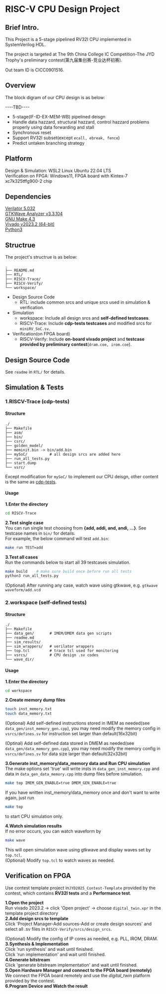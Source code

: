 # RISC-V CPU Design Project
## Brief Intro.
This Project is a 5-stage pipelined RV32I CPU implemented in SystemVerilog HDL.

The project is targeted at The 9th China College IC Competition-The JYD Trophy's preliminary contest(第九届集创赛-竞业达杯初赛).

Out team ID is CICC0901516.

## Overview
The block digram of our CPU design is as below: 

----TBD----

- 5-stage(IF-ID-EX-MEM-WB) pipelined deisgn
- Handle data hazzard, structural hazzard, control hazzard problems properly using data forwarding and stall
- Synchronous reset
- Support RV32I subset(except ```ecall, ebreak, fence```)
- Predict untaken branching strategy
## Platform
Design & Simulation: WSL2 Linux Ubuntu 22.04 LTS  
Verification on FPGA: Windows11, FPGA board with Kintex-7 xc7k325tffg900-2 chip
## Dependencies
[Verilator 5.032](https://github.com/verilator/verilator)  
[GTKWave Analyzer v3.3.104](https://gtkwave.sourceforge.net/)  
[GNU Make 4.3](https://www.gnu.org/software/make/)  
[Vivado v2023.2 (64-bit)](https://china.xilinx.com/support/download/index.html/content/xilinx/zh/downloadNav/vivado-design-tools.html)  
[Python3](https://www.python.org/downloads/)

## Structrue
The project's structrue is as below:
```
.
├── README.md
├── RTL/
├── RISCV-Trace/
├── RISCV-Verify/
└── workspace/
```
- Design Source Code
    - RTL: include common srcs and unique srcs used in simulation & verification.
- Simulation
    - workspace: Include all design srcs and **self-defined testcases**.  
    - RISCV-Trace: Include **cdp-tests testcases** and modified srcs for ```miniRV_SoC.sv```.
- Verification(on FPGA board)
    - RISCV-Verify: Include **on-board vivado project** and **testcase provided by preliminary contest**(```dram.coe, irom.coe```).

## Design Source Code
See ```readme``` in ```RTL/``` for details.

## Simulation & Tests
### 1.RISCV-Trace (cdp-tests)
#### Structure
```
./
├── Makefile
├── asm/
├── bin/
├── csrc/
├── golden_model/
├── meminit.bin -> bin/add.bin
├── mySoC/          # all design srcs are added here
├── run_all_tests.py
├── start.dump
└── vsrc/
```
Except modification for ```mySoC/``` to implement our CPU deisgn, other content is the same as [cdp-tests](https://gitee.com/hitsz-cslab/cdp-tests).
#### Usage
**1.Enter the directory**
```bash
cd RISCV-Trace
```
**2.Test single case**  
You can run single test choosing from **{add, addi, and, andi, ...}**. See testcase names in ```bin/``` for details.  
For example, the below command will test ```add.bin```:
```bash
make run TEST=add
```

**3.Test all cases**  
Run the commands below to start all 39 testcases simulation.
```bash
make build    # make sure build once before run all tests
python3 run_all_tests.py
```

(Optional) After running any case, watch wave using gtkwave, e.g. ```gtkwave waveform/add.vcd```


### 2.workspace (self-defined tests)
#### Structure
```
./
├── Makefile
├── data_gen/       # IMEM/DMEM data gen scripts
├── readme.md
├── sim_results/
├── sim_wrappers/   # verilator wrappers
├── top.tcl         # trace tcl used for monitoring
├── vsrcs/          # CPU design .sv codes
└── wave_dir/
```

#### Usage
**1.Enter the directory**  
```bash
cd workspace
```

**2.Create memory dump files**
```bash
touch inst_memory.txt
touch data_memory.txt
```

(Optional) Add self-defined instructions stored in IMEM as needed(see ```data_gen/inst_memory_gen.cpp```), you may need modify the memory config in ```vsrcs/defines.sv``` for instruction set larger than default(16x32bit)

(Optinal) Add self-defined data stored in DMEM as needed(see ```data_gen/data_memory_gen.cpp```), you may need modify the memory config in ```vsrcs/defines.sv``` for data size larger than default(32x32bit)

**3.Generate inst_memory/data_memory data and Run CPU simulation**  
The make options set 'true' will write insts in ```data_gen_inst_memory.cpp``` and data in ```data_gen_data_memory.cpp``` into dump files before simulation.
```bash
make top IMEM_GEN_ENABLE=true DMEM_GEN_ENABLE=true
```

If you have written inst_memory/data_memory once and don't want to write again, just run 
```bash
make top
```
to start CPU simulation only.

**4.Watch simulation results**  
If no error occurs, you can watch waveform by
```bash
make wave
```
This will open simulation wave using gtkwave and display waves set by ```top.tcl```.  
(Optional) Modify ```top.tcl``` to watch waves as needed.

## Verification on FPGA
Use contest template project in```JYD2025_Contest-Template``` provided by the contest, which contains **RV32I tests** and a **Performance test**.  

**1.Open the project**  
Run vivado 2023.2 -> click 'Open project' -> choose ```digital_twin.xpr``` in the template project directory  
**2.Add design srcs to template**  
Click 'Project Manager-Add sources-Add or create design sources' and select all .sv files in ```RISCV-Verify/srcs/design_srcs```.  

(Optional) Modify the config of IP cores as needed, e.g. PLL, IROM, DRAM.  
**3.Synthesis & Implementation**   
Click 'run synthesis' and wait until finished.  
Click 'run implementation' and wait until finished.  
**4.Generate bitstream**  
Click 'generate bitstream implementation' and wait until finished.  
**5.Open Hardware Manager and connect to the FPGA board (remotely)**  
We connect the FPGA board remotely and use the *digital_twin* platform provided by the contest.  
**6.Program Device and Watch the result**